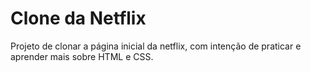 # Clone da Netflix
 Projeto de clonar a página inicial da netflix, com intenção de praticar e aprender mais sobre HTML e CSS.
